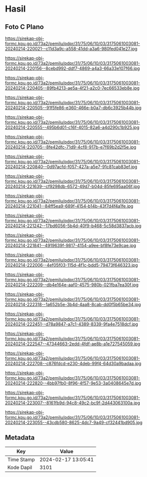 # Hasil

## Foto C Plano

https://sirekap-obj-formc.kpu.go.id/73a2/pemilu/pdpr/31/75/06/10/03/3175061003081-20240214-220021--c11d3a9c-a558-41dd-a3a6-980fed041e27.jpg

https://sirekap-obj-formc.kpu.go.id/73a2/pemilu/pdpr/31/75/06/10/03/3175061003081-20240214-220156--8cebd992-ddf7-4869-a4a3-66a33e107f66.jpg

https://sirekap-obj-formc.kpu.go.id/73a2/pemilu/pdpr/31/75/06/10/03/3175061003081-20240214-220405--89fb4213-ae5a-4f21-a2c0-7ec66533eb8e.jpg

https://sirekap-obj-formc.kpu.go.id/73a2/pemilu/pdpr/31/75/06/10/03/3175061003081-20240214-220505--91f5fe86-e360-466e-b0a7-db6c3925b44b.jpg

https://sirekap-obj-formc.kpu.go.id/73a2/pemilu/pdpr/31/75/06/10/03/3175061003081-20240214-220555--495b6d01-c16f-4015-82a6-a4d290c1b925.jpg

https://sirekap-obj-formc.kpu.go.id/73a2/pemilu/pdpr/31/75/06/10/03/3175061003081-20240214-220705--8fe42dfc-71d9-4cf8-917b-e7f69b2d2f5e.jpg

https://sirekap-obj-formc.kpu.go.id/73a2/pemilu/pdpr/31/75/06/10/03/3175061003081-20240214-220840--0d97acfd-f057-427a-a5e7-91c81cab83ef.jpg

https://sirekap-obj-formc.kpu.go.id/73a2/pemilu/pdpr/31/75/06/10/03/3175061003081-20240214-221639--cf9298db-6572-49d7-b04d-85fe695aa06f.jpg

https://sirekap-obj-formc.kpu.go.id/73a2/pemilu/pdpr/31/75/06/10/03/3175061003081-20240214-221041--84ff5ea9-689f-4154-b14b-43f7d4f4a1fe.jpg

https://sirekap-obj-formc.kpu.go.id/73a2/pemilu/pdpr/31/75/06/10/03/3175061003081-20240214-221242--17bd6056-5b4d-40f9-b468-5c58d3837acb.jpg

https://sirekap-obj-formc.kpu.go.id/73a2/pemilu/pdpr/31/75/06/10/03/3175061003081-20240214-221841--4919639f-9817-4154-a9ee-bf8fe73e9cae.jpg

https://sirekap-obj-formc.kpu.go.id/73a2/pemilu/pdpr/31/75/06/10/03/3175061003081-20240214-222006--4ef05f03-115d-4f1c-bdd5-79473f646323.jpg

https://sirekap-obj-formc.kpu.go.id/73a2/pemilu/pdpr/31/75/06/10/03/3175061003081-20240214-222209--db4e164e-aaf0-4575-980b-021fba7ea30f.jpg

https://sirekap-obj-formc.kpu.go.id/73a2/pemilu/pdpr/31/75/06/10/03/3175061003081-20240214-222318--1a652b5e-3b4d-4aa8-8cab-dd0f5b65be34.jpg

https://sirekap-obj-formc.kpu.go.id/73a2/pemilu/pdpr/31/75/06/10/03/3175061003081-20240214-222451--d78a9847-a7c1-4389-8339-9fa4e7518dcf.jpg

https://sirekap-obj-formc.kpu.go.id/73a2/pemilu/pdpr/31/75/06/10/03/3175061003081-20240214-222547--47344663-2edd-4fdf-ae8b-a1e727545059.jpg

https://sirekap-obj-formc.kpu.go.id/73a2/pemilu/pdpr/31/75/06/10/03/3175061003081-20240214-222708--c876fdcd-e230-4deb-99f4-64d30a9badaa.jpg

https://sirekap-obj-formc.kpu.go.id/73a2/pemilu/pdpr/31/75/06/10/03/3175061003081-20240214-222820--4bb97fb0-8f96-4f57-9e53-3a0408645e7d.jpg

https://sirekap-obj-formc.kpu.go.id/73a2/pemilu/pdpr/31/75/06/10/03/3175061003081-20240214-223007--8161fb9d-94c8-49c2-bc9f-2d443063100a.jpg

https://sirekap-obj-formc.kpu.go.id/73a2/pemilu/pdpr/31/75/06/10/03/3175061003081-20240214-223055--43cdb580-8625-4dc7-9a49-cf32441bd905.jpg


## Metadata

| Key        | Value               |
| ---------- | ------------------- |
| Time Stamp | 2024-02-17 13:05:41 |
| Kode Dapil | 3101                |



